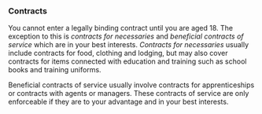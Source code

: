 ###  Contracts

You cannot enter a legally binding contract until you are aged 18. The
exception to this is _contracts for necessaries_ and _beneficial contracts of
service_ which are in your best interests. _Contracts for necessaries_ usually
include contracts for food, clothing and lodging, but may also cover contracts
for items connected with education and training such as school books and
training uniforms.

Beneficial contracts of service usually involve contracts for apprenticeships
or contracts with agents or managers. These contracts of service are only
enforceable if they are to your advantage and in your best interests.
